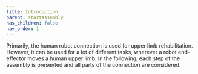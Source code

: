 ```yaml
---
title: Introduction
parent: startAssembly
has_children: false
nav_order: 1
---
```


Primarily, the human robot connection is used for upper limb rehabilitation. However, it can 
be used for a lot of different tasks, wherever a robot end-effector moves a human upper 
limb. In the following,  each step of the assembly is presented and all parts of the connection 
are considered.  
